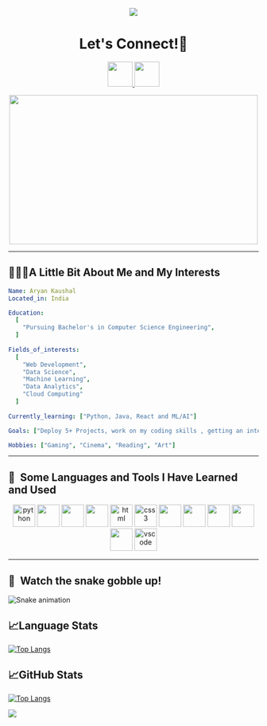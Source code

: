 <p align="center">
 <img src="https://capsule-render.vercel.app/api?type=waving&animation=fadeIn&color=gradient&height=200&section=header&text=Hello🕹️&fontSize=80" />
</p>
<h1 align="center">
  Let's Connect!💬
</h1>
<p align="center">      
      <a href="https://www.instagram.com/siriously_aryan/" >
        <img height="50" src="https://user-images.githubusercontent.com/46517096/166974368-9798f39f-1f46-499c-b14e-81f0a3f83a06.png"/>
      </a>
      <a href="https://www.linkedin.com/in/aryan-kaushal/" >
        <img height="50" src="https://cdn2.iconfinder.com/data/icons/social-media-2285/512/1_Linkedin_unofficial_colored_svg-1024.png"/>
      </a>
      <!-- <a href="https://leetcode.com/AryanKaushal2002/">
  <img height="50" src="https://cdn.iconscout.com/icon/free/png-256/leetcode-3628885-3030025.png"/>
</a> --> 
</p>
<p align="center">
  <img height="300" width="500" src="https://media.giphy.com/media/ASd0Ukj0y3qMM/giphy.gif">
</p>

---

<h2> 👨🏻‍💻A Little Bit About Me and My Interests</h2>

```yaml
Name: Aryan Kaushal
Located_in: India

Education:
  [
    "Pursuing Bachelor's in Computer Science Engineering",
  ]  
  
Fields_of_interests:
  [
    "Web Development",
    "Data Science",
    "Machine Learning",   
    "Data Analytics",
    "Cloud Computing"
  ]
  
Currently_learning: ["Python, Java, React and ML/AI"]

Goals: ["Deploy 5+ Projects, work on my coding skills , getting an internship."]

Hobbies: ["Gaming", "Cinema", "Reading", "Art"]
```

---
<h2> 🚀 &nbsp;Some Languages and Tools I Have Learned and Used</h2>
<p align="center">

<img src="https://cdn.jsdelivr.net/gh/devicons/devicon/icons/python/python-original.svg" alt="python" width="45" height="45" />          
<img src="https://cdn.jsdelivr.net/gh/devicons/devicon/icons/cplusplus/cplusplus-original.svg" width="45" height="45"/>
<img src="https://cdn.jsdelivr.net/gh/devicons/devicon/icons/c/c-original.svg" width="45" height="45"/>          
<!-- <img src="https://raw.githubusercontent.com/devicons/devicon/master/icons/javascript/javascript-original.svg" alt="javascript" width="45" height="45" /> -->
<img src="https://cdn.jsdelivr.net/gh/devicons/devicon/icons/java/java-original.svg" width="45" height="45"/>          
<img src="https://cdn.jsdelivr.net/gh/devicons/devicon/icons/html5/html5-original.svg" alt="html" width="45" height="45"/>
<img src="https://cdn.jsdelivr.net/gh/devicons/devicon/icons/css3/css3-original.svg" alt="css3" width="45" height="45" />         
<img src="https://cdn.jsdelivr.net/gh/devicons/devicon/icons/react/react-original.svg" width="45" height="45"/>          
<!-- <img src="https://cdn.jsdelivr.net/gh/devicons/devicon/icons/linux/linux-original.svg" alt="linux" width="45" height="45"/>   -->   
<img src="https://cdn.jsdelivr.net/gh/devicons/devicon/icons/tensorflow/tensorflow-original.svg" width="45" height="45"/>           
<img src="https://cdn.jsdelivr.net/gh/devicons/devicon/icons/jupyter/jupyter-original-wordmark.svg" width="45" height="45"/>     
<img src="https://cdn.jsdelivr.net/gh/devicons/devicon/icons/anaconda/anaconda-original.svg" width="45" height="45" />           
<img src="https://cdn.jsdelivr.net/gh/devicons/devicon/icons/jetbrains/jetbrains-original.svg" width="45" height="45" />
          
<img src="https://cdn.jsdelivr.net/gh/devicons/devicon/icons/vscode/vscode-original.svg" alt="vscode" width="45" height="45"/>
</p>

---

<h2> 🐍 &nbsp;Watch the snake gobble up!</h2>

![Snake animation](https://github.com/AryanKaushal2002/My-Profile/blob/output/github-contribution-grid-snake.svg)

<h2>📈Language Stats </h2>

[![Top Langs](http://github-profile-summary-cards.vercel.app/api/cards/repos-per-language?username=AryanKaushal2002&theme=2077)](https://github.com/AryanKaushal2002/github-readme-stats)


<h2>📈GitHub Stats </h2>

[![Top Langs](http://github-profile-summary-cards.vercel.app/api/cards/profile-details?username=AryanKaushal2002&theme=2077)](https://github.com/AryanKaushal2002/github-readme-stats)


<!-- [![Top Langs](https://github-readme-stats-seven-liart.vercel.app/api/top-langs/?username=AryanKaushal2002&hide_progress=true&theme=radical)](https://github.com/AryanKaushal2002/github-readme-stats)-->

<!-- <h2>⭐ Featured Repositories </h2>

[![Readme Card](https://github-readme-stats.vercel.app/api/pin/?username=AryanKaushal2002&repo=Multiple-Disease-Prediction-Model-Deployment-using-StreamLit&theme=radical)](https://github.com/AryanKaushal2002/github-readme-stats)
[![Readme Card](https://github-readme-stats.vercel.app/api/pin/?username=AryanKaushal2002&repo=Species-Classification-Model&theme=radical)](https://github.com/AryanKaushal2002/github-readme-stats) -->

<p align="left">
  <img src="https://capsule-render.vercel.app/api?type=waving&color=gradient&height=100&section=footer"/>
</p>
